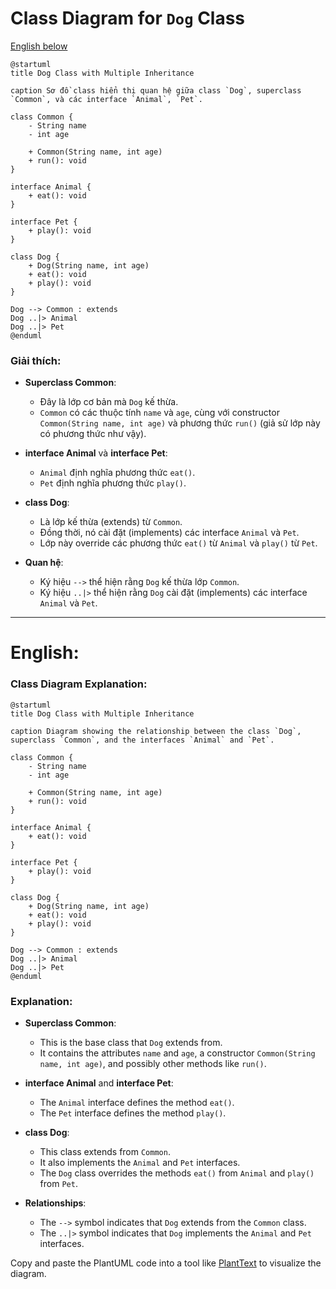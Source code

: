 # Class Diagram for `Dog` Class

[English below](#english)

```plantuml
@startuml
title Dog Class with Multiple Inheritance

caption Sơ đồ class hiển thị quan hệ giữa class `Dog`, superclass `Common`, và các interface `Animal`, `Pet`.

class Common {
    - String name  
    - int age  

    + Common(String name, int age)  
    + run(): void  
}

interface Animal {  
    + eat(): void  
}  

interface Pet {  
    + play(): void  
}  

class Dog {
    + Dog(String name, int age)  
    + eat(): void  
    + play(): void  
}

Dog --> Common : extends  
Dog ..|> Animal  
Dog ..|> Pet  
@enduml
```

### Giải thích:

- **Superclass Common**:
  - Đây là lớp cơ bản mà `Dog` kế thừa.
  - `Common` có các thuộc tính `name` và `age`, cùng với constructor `Common(String name, int age)` và phương thức `run()` (giả sử lớp này có phương thức như vậy).

- **interface Animal** và **interface Pet**:
  - `Animal` định nghĩa phương thức `eat()`.
  - `Pet` định nghĩa phương thức `play()`.

- **class Dog**:
  - Là lớp kế thừa (extends) từ `Common`.
  - Đồng thời, nó cài đặt (implements) các interface `Animal` và `Pet`.
  - Lớp này override các phương thức `eat()` từ `Animal` và `play()` từ `Pet`.

- **Quan hệ**:
  - Ký hiệu `-->` thể hiện rằng `Dog` kế thừa lớp `Common`.
  - Ký hiệu `..|>` thể hiện rằng `Dog` cài đặt (implements) các interface `Animal` và `Pet`.

---

# English:

### Class Diagram Explanation:

```plantuml
@startuml
title Dog Class with Multiple Inheritance

caption Diagram showing the relationship between the class `Dog`, superclass `Common`, and the interfaces `Animal` and `Pet`.

class Common {
    - String name  
    - int age  

    + Common(String name, int age)  
    + run(): void  
}

interface Animal {  
    + eat(): void  
}  

interface Pet {  
    + play(): void  
}  

class Dog {
    + Dog(String name, int age)  
    + eat(): void  
    + play(): void  
}

Dog --> Common : extends  
Dog ..|> Animal  
Dog ..|> Pet  
@enduml
```

### Explanation:

- **Superclass Common**:
  - This is the base class that `Dog` extends from.
  - It contains the attributes `name` and `age`, a constructor `Common(String name, int age)`, and possibly other methods like `run()`.

- **interface Animal** and **interface Pet**:
  - The `Animal` interface defines the method `eat()`.
  - The `Pet` interface defines the method `play()`.

- **class Dog**:
  - This class extends from `Common`.
  - It also implements the `Animal` and `Pet` interfaces.
  - The `Dog` class overrides the methods `eat()` from `Animal` and `play()` from `Pet`.

- **Relationships**:
  - The `-->` symbol indicates that `Dog` extends from the `Common` class.
  - The `..|>` symbol indicates that `Dog` implements the `Animal` and `Pet` interfaces.

Copy and paste the PlantUML code into a tool like [PlantText](https://planttext.com/) to visualize the diagram.

